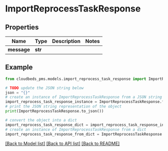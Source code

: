 # ImportReprocessTaskResponse


## Properties

Name | Type | Description | Notes
------------ | ------------- | ------------- | -------------
**message** | **str** |  | 

## Example

```python
from cloudbeds_pms.models.import_reprocess_task_response import ImportReprocessTaskResponse

# TODO update the JSON string below
json = "{}"
# create an instance of ImportReprocessTaskResponse from a JSON string
import_reprocess_task_response_instance = ImportReprocessTaskResponse.from_json(json)
# print the JSON string representation of the object
print(ImportReprocessTaskResponse.to_json())

# convert the object into a dict
import_reprocess_task_response_dict = import_reprocess_task_response_instance.to_dict()
# create an instance of ImportReprocessTaskResponse from a dict
import_reprocess_task_response_from_dict = ImportReprocessTaskResponse.from_dict(import_reprocess_task_response_dict)
```
[[Back to Model list]](../README.md#documentation-for-models) [[Back to API list]](../README.md#documentation-for-api-endpoints) [[Back to README]](../README.md)


